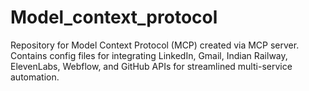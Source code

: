 # Model_context_protocol
Repository for Model Context Protocol (MCP) created via MCP server. Contains config files for integrating LinkedIn, Gmail, Indian Railway, ElevenLabs, Webflow, and GitHub APIs for streamlined multi-service automation.
